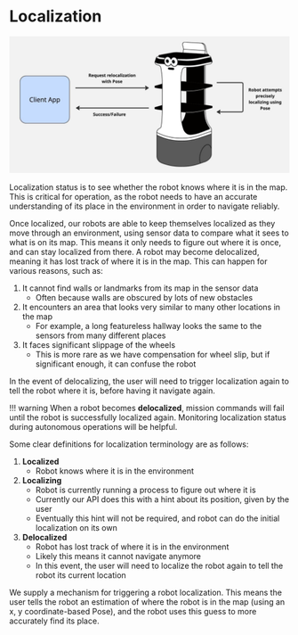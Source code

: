 # Localization

![Robot localization](../assets/localization-pose.jpg)

Localization status is to see whether the robot knows where it is in the map.
This is critical for operation, as the robot needs to have an accurate
understanding of its place in the environment in order to navigate reliably.

Once localized, our robots are able to keep themselves localized as they move
through an environment, using sensor data to compare what it sees to what is on
its map. This means it only needs to figure out where it is once, and can stay
localized from there. A robot may become delocalized, meaning it has lost track
of where it is in the map. This can happen for various reasons, such as:

1. It cannot find walls or landmarks from its map in the sensor data
    - Often because walls are obscured by lots of new obstacles
2. It encounters an area that looks very similar to many other locations in the
   map
    - For example, a long featureless hallway looks the same to the sensors from
      many different places
3. It faces significant slippage of the wheels
    - This is more rare as we have compensation for wheel slip, but if
      significant enough, it can confuse the robot

In the event of delocalizing, the user will need to trigger localization again
to tell the robot where it is, before having it navigate again.

!!! warning
    When a robot becomes **delocalized**, mission commands will fail until the robot is successfully localized again. Monitoring localization status during autonomous operations will be helpful.

Some clear definitions for localization terminology are as follows:

1. **Localized**
    - Robot knows where it is in the environment
2. **Localizing**
    - Robot is currently running a process to figure out where it is
    - Currently our API does this with a hint about its position, given by the
      user
    - Eventually this hint will not be required, and robot can do the initial
      localization on its own
3. **Delocalized**
    - Robot has lost track of where it is in the environment
    - Likely this means it cannot navigate anymore
    - In this event, the user will need to localize the robot again to tell the
      robot its current location

We supply a mechanism for triggering a robot localization. This means the user
tells the robot an estimation of where the robot is in the map (using an x, y coordinate-based Pose),
and the robot uses this guess to more accurately find its place.


